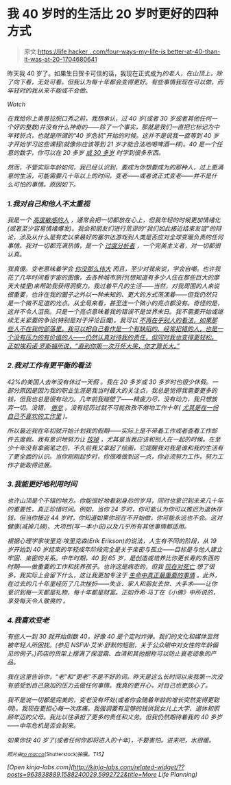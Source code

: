 # 我 40 岁时的生活比 20 岁时更好的四种方式

> 原文:[https://life hacker . com/four-ways-my-life-is better-at-40-than-it-was-at-20-1704680641](https://lifehacker.com/four-ways-my-life-is-better-at-40-than-it-was-at-20-1704680641)

昨天我 40 岁了。如果生日贺卡可信的话，我现在正式成为*的老人，在山顶上，除了向下看，无处可看。但我认为每十年都会变得更好。有些事情我现在可以做，而年轻时的我从来不能或不会做。*

*Watch*

*在我给你上奥普拉脱口秀之前，我想承认，过 40 岁(或者 30 岁或者其他任何一个好的整数)并没有什么神奇的——除了一个事实，那就是我们一直把它标记为中年转折点，也就是所谓的“40 岁危机”开始的时候。这并不是说我一直等到 40 岁才开始学习这些课程(就像你应该等到 21 岁才能合法地喝啤酒一样)。40 是一个任意的数字，你可以在 20 多岁 [或 30 多岁](https://lifehacker.com/10-of-the-most-important-life-lessons-i-learned-from-my-1547298543) 时学到很多东西。* 

*然而，不管实际年龄如何，我已经认识到，要成为你想要成为的那种人，过上更满意的生活，可能需要几十年以上的时间。变老——或者说正式变老——并不是什么可怕的事情。原因如下。*

### *1.我对自己和他人不太重视*

*我是一个 [高度敏感的人](https://lifehacker.com/find-out-if-youre-a-highly-sensitive-person-with-this-1497152169) ，通常会把一切都放在心上，但我年轻的时候更加情绪化(或者至少容易情绪爆发)。我会和朋友们进行荒谬的“我们如此接近结束友谊”的辩论，涉及从什么是有史以来最好的塞尔达游戏到人类是否应对全球变暖负责的任何事情。我对一切都充满热情，是一个 [过度分析者](http://lifehacker.com/how-to-stop-overthinking-everything-and-find-peace-of-m-1609850688#_ga=1.241155715.1094936680.1431619786) ，一个完美主义者，对一切都很认真。*

*我真傻。变老意味着学会 [你没那么伟大](https://www.youtube.com/watch?v=dXUh3wNnFrw) 而且，至少对我来说，学会自嘲。也许我花了几年时间看宇宙的图像，去各种城市旅行(想知道有多少人住在那些巨大的摩天大楼里)来帮助我获得洞察力。我过着平凡的生活——当然，对我周围的人来说很重要，也许在我的圈子之外以一种未知的、更大的方式荡漾着——但我仍然只是一个微不足道的光点。从全局来看，甚至连一个微小的亮点都没有。奇怪的是，这并不令人沮丧。只是一个亮点意味着我的错误不是世界末日。我不需要开始或继续无关紧要的争论(特别是对于评论巨魔)。我可以 [不再在乎别人的看法，如果那些人不在我的部落里。我可以把自己看作是一个有缺陷的、经常犯错的人，也是一个没有压力的有价值的人——仍然认真对待我的责任，但同时我也变得更轻松。正如埃莉诺·罗斯福所说，“直到你第一次开怀大笑，你才算长大。”](http://lifehacker.com/how-to-stop-giving-a-f-ck-what-people-think-1530784365)* 

### *2.我对工作有更平衡的看法*

*42%的美国人去年没有休过一天假 。我在 20 多岁或 30 多岁时也很少休假。一部分原因是因为我的职业生涯是我当时最大的关注点，我总是觉得我需要更多的钱，但我也总是很有动力。几年前我碰壁了——精疲力尽，没有动力，我只想放弃一切。没错， [倦怠](https://lifehacker.com/burnout-is-real-how-to-identify-and-address-your-burno-5884439) 。没有经历过就不可能孜孜不倦地工作十年( [尤其是在一份自己不喜欢的工作里](http://lifehacker.com/the-most-important-life-lesson-older-people-want-younge-963838889) )。*

*所以最近我在年初就开始计划我的假期——实际上是不带着工作或者查看工作邮件去度假。我有意识地努力让 [拔掉](http://lifehacker.com/how-can-i-stop-using-my-phone-all-the-time-and-actually-5898612) ，尤其是当我应该和别人在一起的时候。在至少十年没有拿画笔之后，不久前我又拿起了绘画，它提醒我对我是谁和我的生活有了更全面的认识。当你刚刚起步时，你很难做到这一点，你必须努力工作，努力工作才能取得进展。* 

### *3.我能更好地利用时间*

*也许山顶是个不错的地方。你能很好地看到身后的岁月，同时也意识到未来几十年的重要性，真正珍惜时间。例如，当你 24 岁时，你可能认为你可以推迟为退休存钱，但当你接近 44 岁时，你知道如果你现在不开始做，你可能永远也不会。这对健康(减掉几磅)、大项目(写一本小说)以及几乎所有其他事情都适用。*

*根据心理学家埃里克·埃里克森(Erik Erikson)的说法，人生有不同的阶段，从 19 岁开始到 40 岁结束的年轻成年阶段完全是关于亲密与孤立——目标是与他人建立牢固、亲密的关系。中年时期，40 到 65 岁，是创造或培养比你更长寿的东西的时期——做重要的工作和抚养孩子。也许这是病态的，但我 [现在对死亡](https://lifehacker.com/remembering-youll-soon-be-dead-is-the-most-important-to-5834471) 想了很多，我实际上会留下什么，这让我更加专注于 [生命中真正最重要的事情](http://lifehacker.com/add-these-five-commands-to-the-top-of-your-to-do-list-5904390#_ga=1.203797904.1094936680.1431619786) 。此外，在过去的几十年里经历了几次挫折——失业、家人和朋友去世、大手术——让你意识到每一天都是礼物，每十年都是财富。正如乔希·马丁在《小佛》中所说的，享受每天令人敬畏的 。* 

### *4.我喜欢变老*

*有些人一到 30 就开始倒数 40，好像 40 是个定时炸弹。我们的文化和媒体显然被年轻人所困扰。(参见 NSFW·艾米·舒默的短剧，关于公众眼中对女性的年龄偏见的例子。)药店的货架上摆满了保湿霜、血清和其他据称可以防止衰老迹象的产品。*

*我在这里告诉你，“老”和“更老”不是不好的词。昨天是这么长时间以来我第一次没有感受到自己施加的压力去做任何事情。我真的更开心，对自己也更放心了。* 

*我不是说一切都是完美的，变老没有坏处(或者你会随着年龄的增长突然变得更聪明)。我现在更担心每一次疼痛。我强调要有足够的钱供我女儿上大学、退休和照顾年迈的父母。我比以往承担了更多的责任和义务。但我仍然期待着我的 40 多岁——中年危机是否会到来。* 

*如果你快 40 岁了(或者任何你即将进入的十年)，不要害怕。进来吧，水很暖。* 

*<small>*照片由*</small>[<small>*to macco*</small>](http://www.shutterstock.com/pic-225676726/stock-vector-businessman-wrestling-vector-illustration.html?src=vNIK6kSs_IQef9PWEDXV3g-2-4)<small>*(Shutterstock)拍摄。*T15】</small>*

*[Open *kinja-labs.com*](http://kinja-labs.com/related-widget/??posts=963838889,1588240029,5992722&title=More Life Planning)*